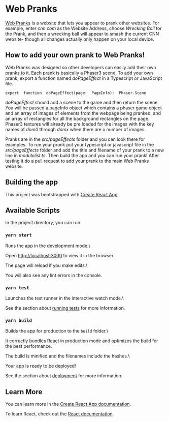#  Web Pranks

[Web Pranks](https://www.iprank.us/) is a website that lets you appear to prank other websites. For example, enter *cnn.com* as the Website Address, choose *Wrecking Ball* for the Prank, and then a wrecking ball will appear to smash the current CNN website- though all changes actually only happen on your local device.

  

##  How to add your own prank to Web Pranks!

  

Web Pranks was designed so other developers can easily add their own pranks to it. Each prank is basically a [Phaser3](https://phaser.io/phaser3) scene. To add your own prank, export a function named *doPageEffect* in a Typescript or JavaScript file.

    export  function  doPageEffect(page:  PageInfo):  Phaser.Scene

*doPageEffect* should add a scene to the game and then return the scene.
You will be passed a pageInfo object which contains a phaser game object and an array of images of elements from the webpage being pranked, and an array of rectangles for all the background rectangles on the page. Phaser3 textures will already be pre loaded for the images with the key names of *dom0* through *domx* when there are *x* number of images.

Pranks are in the *src/pageEffects* folder and you can look there for examples. To run your prank put your typescript or javascript file in the *src/pageEffects* folder and add the title and filename of your prank to a new line in *modulelist.ts*. Then build the app and you can run your prank! After testing it do a pull request to add your prank to the main Web Pranks website.

  

##  Building the app

This project was bootstrapped with [Create React App](https://github.com/facebook/create-react-app).

  

##  Available Scripts

  

In the project directory, you can run:

  

###  `yarn start`

  

Runs the app in the development mode.\

Open [http://localhost:3000](http://localhost:3000) to view it in the browser.

  

The page will reload if you make edits.\

You will also see any lint errors in the console.

  

###  `yarn test`

  

Launches the test runner in the interactive watch mode.\

See the section about [running tests](https://facebook.github.io/create-react-app/docs/running-tests) for more information.

  

###  `yarn build`

  

Builds the app for production to the `build` folder.\

It correctly bundles React in production mode and optimizes the build for the best performance.

  

The build is minified and the filenames include the hashes.\

Your app is ready to be deployed!

  

See the section about [deployment](https://facebook.github.io/create-react-app/docs/deployment) for more information.

  

##  Learn More

  

You can learn more in the [Create React App documentation](https://facebook.github.io/create-react-app/docs/getting-started).

  

To learn React, check out the [React documentation](https://reactjs.org/).